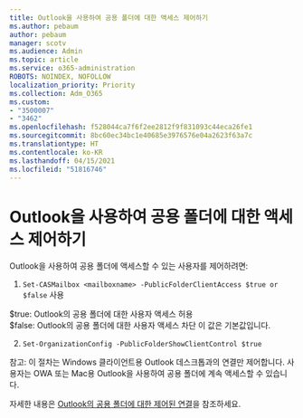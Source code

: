 ```yaml
---
title: Outlook을 사용하여 공용 폴더에 대한 액세스 제어하기
ms.author: pebaum
author: pebaum
manager: scotv
ms.audience: Admin
ms.topic: article
ms.service: o365-administration
ROBOTS: NOINDEX, NOFOLLOW
localization_priority: Priority
ms.collection: Adm_O365
ms.custom:
- "3500007"
- "3462"
ms.openlocfilehash: f528044ca7f6f2ee2812f9f831093c44eca26fe1
ms.sourcegitcommit: 8bc60ec34bc1e40685e3976576e04a2623f63a7c
ms.translationtype: HT
ms.contentlocale: ko-KR
ms.lasthandoff: 04/15/2021
ms.locfileid: "51816746"
---
```

# <a name="control-access-to-public-folders-using-outlook"></a>Outlook을 사용하여 공용 폴더에 대한 액세스 제어하기

Outlook을 사용하여 공용 폴더에 액세스할 수 있는 사용자를 제어하려면:

1. `Set-CASMailbox <mailboxname> -PublicFolderClientAccess $true or $false` 사용

$true: Outlook의 공용 폴더에 대한 사용자 액세스 허용  
$false: Outlook의 공용 폴더에 대한 사용자 액세스 차단 이 값은 기본값입니다.  

2. `Set-OrganizationConfig -PublicFolderShowClientControl $true`

참고: 이 절차는 Windows 클라이언트용 Outlook 데스크톱과의 연결만 제어합니다. 사용자는 OWA 또는 Mac용 Outlook을 사용하여 공용 폴더에 계속 액세스할 수 있습니다.

자세한 내용은 [Outlook의 공용 폴더에 대한 제어된 연결](https://aka.ms/controlpf)을 참조하세요.
